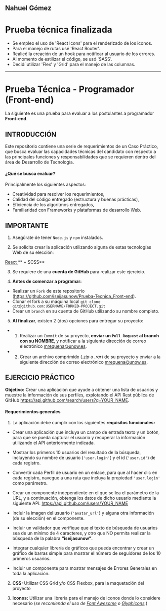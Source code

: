 ## Nahuel Gómez

# Prueba técnica finalizada

- Se empleo el uso de 'React Icons' para el renderizado de los iconos.
- Para el manejo de rutas usé 'React Router'.
- Realicé la creación de un hook para notificar al usuario de los errores.
- Al momento de estilizar el código, se usó 'SASS'.
- Decidí utilizar 'Flex' y 'Grid' para el manejo de las columnas.

--------------------------------------------------------

# Prueba Técnica - Programador (Front-end)

La siguiente es una prueba para evaluar a los postulantes a programador **Front-end**.

## INTRODUCCIÓN

Este repositorio contiene una serie de requerimientos de un Caso Práctico, que busca evaluar las capacidades técnicas del candidato con respecto a las principales funciones y responsabilidades que se requieren dentro del área de Desarrollo de Tecnología.

#### ¿Qué se busca evaluar?

Principalmente los siguientes aspectos:

+ Creatividad para resolver los requerimientos,
+ Calidad del código entregado (estructura y buenas prácticas),
+ Eficiencia de los algoritmos entregados,
+ Familiaridad con Frameworks y plataformas de desarrollo Web.

## IMPORTANTE
1. Asegúrate de tener `Node.js` y `npm` instalados.

2. Se solicita crear la aplicación utilizando alguna de estas tecnologías Web de su elección:

[React ](https://es.reactjs.org/)** + SCSS**

3. Se requiere de una **cuenta de GitHub** para realizar este ejercicio.

4.  **Antes de comenzar a programar:**

* Realizar un `Fork` de este repositorio (https://github.com/iseijasunow/Prueba-Tecnica_Front-end).
* Clonar el fork a su máquina local `git clone git@github.com:USERNAME/FORKED-PROJECT.git`
* Crear un `branch` en su cuenta de GitHub utilizando su nombre completo.

5.  **Al finalizar**, existen 2 (dos) opciones para entregar su proyecto:

* 1) Realizar un `Commit` de su proyecto, **enviar un `Pull Request` al branch con su NOMBRE**, y notificar a la siguiente dirección de correo electrónico [mrequena@unow.es](mailto:mrequena@unow.es).

* 2) Crear un archivo comprimido (_.zip_ o _.rar_) de su proyecto y enviar a la siguiente dirección de correo electrónico [mrequena@unow.es](mailto:mrequena@unow.es).

## EJERCICIO PRÁCTICO

**Objetivo:** Crear una aplicación que ayude a obtener una lista de usuarios y muestre la información de sus perfiles, explotando el API Rest pública de GitHub https://api.github.com/search/users?q=YOUR_NAME.

 
#### Requerimientos generales

1. La aplicación debe cumplir con los siguientes **requisitos funcionales:**

- Crear una aplicación que incluya un campo de entrada texto y un botón, para que se pueda capturar el usuario y recuperar la información utilizando el API anteriormente indicada.

- Mostrar los primeros 10 usuarios del resultado de la búsqueda, incluyendo su nombre de usuario (`'user.login'`) y el id (`'user.id'`) de cada registro.

- Convertir cada Perfil de usuario en un enlace, para que al hacer clic en cada registro, navegue a una ruta que incluya la propiedad `'user.login'` como parámetro.

- Crear un componente independiente en el que se lea el parámetro de la URL, y a continuación, obtenga los datos de dicho usuario mediante la siguiente API: https://api.github.com/users/YOUR_NAME

- Incluir la imagen del usuario (`'avatar_url'`) y alguna otra información (de su elección) en el componente.

- Incluir un validador que verifique que el texto de búsqueda de usuarios sea de un mínimo de 4 caracteres, y otro que NO permita realizar la búsqueda de la palabra **“iseijasunow”**.

- Integrar cualquier librería de gráficos que pueda encontrar y crear un gráfico de barras simple para mostrar el número de seguidores de los 10 primeros usuarios.

- Incluir un componente para mostrar mensajes de Errores Generales en toda la aplicación.

2.  **CSS:** Utilizar CSS Grid y/o CSS Flexbox, para la maquetación del proyecto 

3.  **Iconos:** Utilizar una librería para el manejo de iconos donde lo considere necesario (_se recomienda el uso de [Font Awesome](http://fontawesome.io/) o [Glyphicons](http://glyphicons.com/)._)
